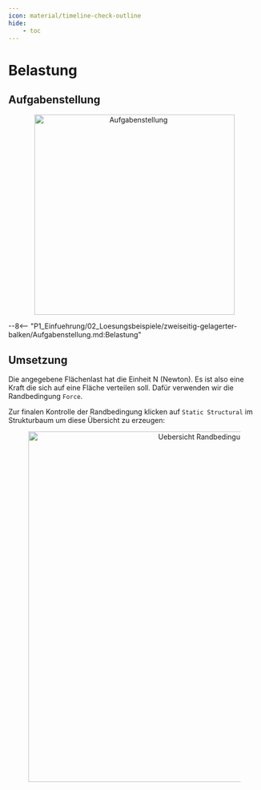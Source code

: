 ```yaml
---
icon: material/timeline-check-outline
hide:
    - toc
---
```


# Belastung

## Aufgabenstellung

<figure style="text-align:center;">
  <img src="../../images/Aufgabenstellung.png" alt="Aufgabenstellung" width="400" class="no-lightbox">
</figure>

--8<-- "P1_Einfuehrung/02_Loesungsbeispiele/zweiseitig-gelagerter-balken/Aufgabenstellung.md:Belastung"

## Umsetzung

Die angegebene Flächenlast hat die Einheit N (Newton). Es ist also eine Kraft die sich auf eine Fläche verteilen soll. Dafür verwenden wir die Randbedingung `Force`.

<div class="tutorial-embed"
   data-tutorial="/assets/tutorials/Flaechenlast_anbringen"
   style="width:800px">
</div>

Zur finalen Kontrolle der Randbedingung klicken auf `Static Structural` im Strukturbaum um diese Übersicht zu erzeugen:

<figure style="text-align:center;">
  <img src="../../images/RB_Uebersicht.png" alt="Uebersicht Randbedingungen" width="700" class="no-lightbox">
</figure>
